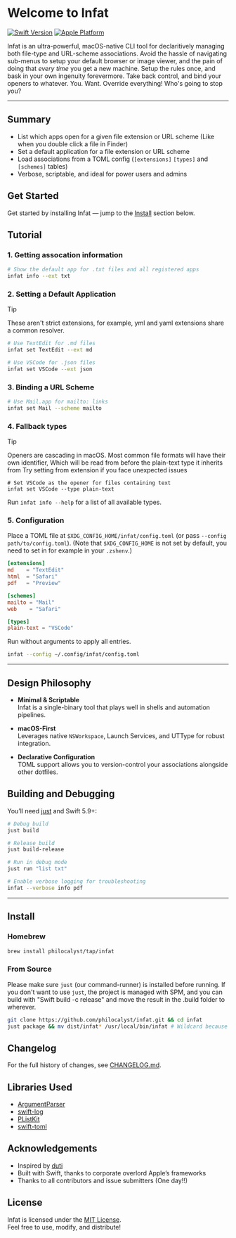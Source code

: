 # Welcome to Infat

[![Swift Version](https://badgen.net/static/Swift/5.9/orange)](https://swift.org)
[![Apple Platform](https://badgen.net/badge/icon/macOS%2013+?icon=apple&label)](https://developer.apple.com/macOS)

Infat is an ultra-powerful, macOS-native CLI tool for declaritively managing both file-type and URL-scheme associations. Avoid the hassle of navigating sub-menus to setup your default browser or image viewer, and the pain of doing that *every time* you get a new machine. Setup the rules once, and bask in your own ingenuity forevermore. Take back control, and bind your openers to whatever. You. Want. Override everything! Who's going to stop you?

---

## Summary

- List which apps open for a given file extension or URL scheme (Like when you double click a file in Finder)
- Set a default application for a file extension or URL scheme  
- Load associations from a TOML config (`[extensions]` `[types]` and `[schemes]` tables)  
- Verbose, scriptable, and ideal for power users and admins  

## Get Started

Get started by installing Infat — jump to the [Install](#install) section below.

## Tutorial

### 1. Getting assocation information

```bash
# Show the default app for .txt files and all registered apps
infat info --ext txt
```

### 2. Setting a Default Application
> [!TIP]
> These aren't strict extensions, for example, yml and yaml extensions share a common resolver.

```bash
# Use TextEdit for .md files
infat set TextEdit --ext md

# Use VSCode for .json files
infat set VSCode --ext json
```

### 3. Binding a URL Scheme

```bash
# Use Mail.app for mailto: links
infat set Mail --scheme mailto
```

### 4. Fallback types

> [!TIP]
> Openers are cascading in macOS. Most common file formats will have their own identifier,
> Which will be read from before the plain-text type it inherits from
> Try setting from extension if you face unexpected issues

```shell
# Set VSCode as the opener for files containing text
infat set VSCode --type plain-text
```

Run `infat info --help` for a list of all available types.


### 5. Configuration

Place a TOML file at `$XDG_CONFIG_HOME/infat/config.toml` (or pass `--config path/to/config.toml`). 
(Note that `$XDG_CONFIG_HOME` is not set by default, you need to set in for example in your `.zshenv`.)

```toml
[extensions]
md    = "TextEdit"
html  = "Safari"
pdf   = "Preview"

[schemes]
mailto = "Mail"
web    = "Safari"

[types]
plain-text = "VSCode"
```

Run without arguments to apply all entries.

```bash
infat --config ~/.config/infat/config.toml
```

---

## Design Philosophy

- **Minimal & Scriptable**  
  Infat is a single-binary tool that plays well in shells and automation pipelines.

- **macOS-First**  
  Leverages native `NSWorkspace`, Launch Services, and UTType for robust integration.

- **Declarative Configuration**  
  TOML support allows you to version-control your associations alongside other dotfiles.

## Building and Debugging

You’ll need [just](https://github.com/casey/just) and Swift 5.9+:

```bash
# Debug build
just build

# Release build
just build-release

# Run in debug mode
just run "list txt"

# Enable verbose logging for troubleshooting
infat --verbose info pdf
```

---

## Install

### Homebrew

```bash
brew install philocalyst/tap/infat
```

### From Source

Please make sure `just` (our command-runner) is installed before running. If you don't want to use `just`, the project is managed with SPM, and you can build with "Swift build -c release" and move the result in the .build folder to wherever. 
```bash
git clone https://github.com/philocalyst/infat.git && cd infat
just package && mv dist/infat* /usr/local/bin/infat # Wildcard because output name includes platform
```

## Changelog

For the full history of changes, see [CHANGELOG.md](CHANGELOG.md).

## Libraries Used

- [ArgumentParser](https://github.com/apple/swift-argument-parser)  
- [swift-log](https://github.com/apple/swift-log)  
- [PListKit](https://github.com/orchetect/PListKit)  
- [swift-toml](https://github.com/jdfergason/swift-toml)  

## Acknowledgements

- Inspired by [duti](https://github.com/moretension/duti)  
- Built with Swift, thanks to corporate overlord Apple’s frameworks  
- Thanks to all contributors and issue submitters (One day!!)

## License

Infat is licensed under the [MIT License](LICENSE).  
Feel free to use, modify, and distribute!
